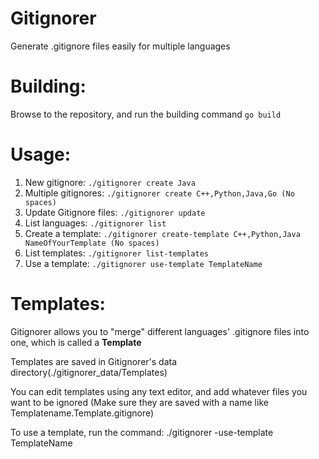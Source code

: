 # Gitignorer
Generate .gitignore files easily for multiple languages

# Building:
Browse to the repository, and run the building command ``` go build ```

# Usage:

1. New gitignore: ``` ./gitignorer create Java ```
2. Multiple gitignores: ``` ./gitignorer create C++,Python,Java,Go (No spaces) ```
3. Update Gitignore files: ``` ./gitignorer update ```
4. List languages: ``` ./gitignorer list ```
5. Create a template: ``` ./gitignorer create-template C++,Python,Java NameOfYourTemplate (No spaces) ```
6. List templates: ``` ./gitignorer list-templates ```
7. Use a template: ``` ./gitignorer use-template TemplateName ```

# Templates:

Gitignorer allows you to "merge" different languages' .gitignore files into one, which is called a **Template** 

Templates are saved in Gitignorer's data directory(./gitignorer_data/Templates) 

You can edit templates using any text editor, and add whatever files you want to be ignored (Make sure they are saved with a name like Templatename.Template.gitignore)

To use a template, run the command: ./gitignorer -use-template TemplateName

